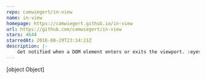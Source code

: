 ```yaml
---
repo: camwiegert/in-view
name: in-view
homepage: https://camwiegert.github.io/in-view
url: https://github.com/camwiegert/in-view
stars: 4644
starredAt: 2016-08-29T23:14:21Z
description: |-
    Get notified when a DOM element enters or exits the viewport. :eyes:
---
```


[object Object]
